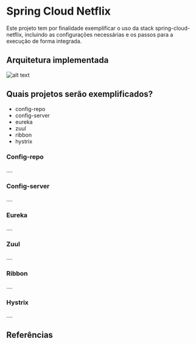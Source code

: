 # Spring Cloud Netflix
Este projeto tem por finalidade exemplificar o uso da stack spring-cloud-netflix, incluindo as configurações necessárias e os passos para a execução de forma integrada. 

## Arquitetura implementada
![alt text](https://image.prntscr.com/image/JGoHwgLZQmyZRHKfSNwXpA.png)

## Quais projetos serão exemplificados?
- config-repo
- config-server
- eureka
- zuul
- ribbon
- hystrix

### Config-repo
....

### Config-server
....

### Eureka
....

### Zuul
....

### Ribbon
....

### Hystrix
....

## Referências
